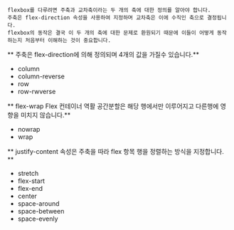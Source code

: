 
```
flexbox를 다루려면 주축과 교차축이라는 두 개의 축에 대한 정의를 알아야 합니다. 
주축은 flex-direction 속성을 사용하여 지정하며 교차축은 이에 수직인 축으로 결정됩니다. 
flexbox의 동작은 결국 이 두 개의 축에 대한 문제로 환원되기 때문에 이들이 어떻게 동작하는지 처음부터 이해하는 것이 중요합니다.
```

** 주축은 flex-direction에 의해 정의되며 4개의 값을 가질수 있습니다.**

- column
- column-reverse
- row
- row-rwverse

** flex-wrap Flex 컨테이너 역활 공간분할은 해당 행에서만 이루어지고 다른행에 영향을 미치지 않습니다.**

- nowrap
- wrap

** justify-content 속성은 주축을 따라 flex 항목 행을 정렬하는 방식을 지정합니다. **

- stretch
- flex-start
- flex-end
- center
- space-around
- space-between
- space-evenly
